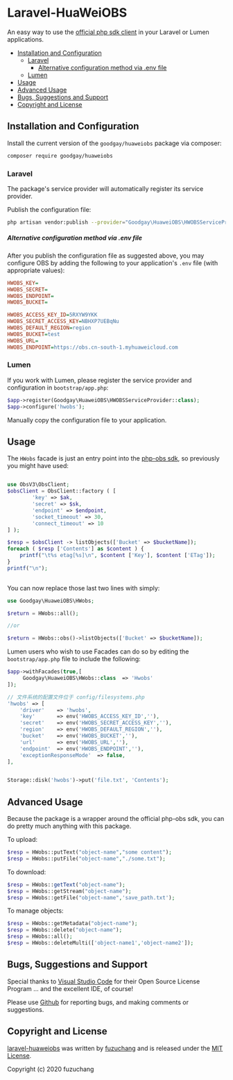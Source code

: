 # Laravel-HuaWeiOBS

An easy way to use the [official php sdk client](https://support.huaweicloud.com/sdk-php-devg-obs/obs_28_0100.html) in your Laravel or Lumen applications.

- [Installation and Configuration](#installation-and-configuration)
  - [Laravel](#laravel)
    - [Alternative configuration method via .env file](#alternative-configuration-method-via-env-file)
  - [Lumen](#lumen)
- [Usage](#usage)
- [Advanced Usage](#advanced-usage)
- [Bugs, Suggestions and Support](#bugs-suggestions-and-support)
- [Copyright and License](#copyright-and-license)



## Installation and Configuration

Install the current version of the `goodgay/huaweiobs` package via composer:

```sh
composer require goodgay/huaweiobs
```

### Laravel

The package's service provider will automatically register its service provider.

Publish the configuration file:

```sh
php artisan vendor:publish --provider="Goodgay\HuaweiOBS\HWOBSServiceProvider"
```

##### Alternative configuration method via .env file

After you publish the configuration file as suggested above, you may configure OBS
by adding the following to your application's `.env` file (with appropriate values):
  
```ini
HWOBS_KEY=
HWOBS_SECRET=
HWOBS_ENDPOINT=
HWOBS_BUCKET=
```


```ini
HWOBS_ACCESS_KEY_ID=5RXYW9YKK
HWOBS_SECRET_ACCESS_KEY=NBHXP7UEBqNu
HWOBS_DEFAULT_REGION=region
HWOBS_BUCKET=test
HWOBS_URL=
HWOBS_ENDPOINT=https://obs.cn-south-1.myhuaweicloud.com
```


### Lumen

If you work with Lumen, please register the service provider and configuration in `bootstrap/app.php`:

```php
$app->register(Goodgay\HuaweiOBS\HWOBSServiceProvider::class);
$app->configure('hwobs');

```

Manually copy the configuration file to your application.



## Usage

The `HWobs` facade is just an entry point into the [php-obs sdk](https://github.com/huaweicloud/huaweicloud-sdk-php-obs),
so previously you might have used:

```php

use ObsV3\ObsClient;
$obsClient = ObsClient::factory ( [
		'key' => $ak,
		'secret' => $sk,
		'endpoint' => $endpoint,
		'socket_timeout' => 30,
		'connect_timeout' => 10
] );

$resp = $obsClient -> listObjects(['Bucket' => $bucketName]);
foreach ( $resp ['Contents'] as $content ) {
    printf("\t%s etag[%s]\n", $content ['Key'], $content ['ETag']);
}
printf("\n");
    
```

You can now replace those last two lines with simply:

```php
use Goodgay\HuaweiOBS\HWobs;

$return = HWobs::all();

//or

$return = HWobs::obs()->listObjects(['Bucket' => $bucketName]);
```

Lumen users who wish to use Facades can do so by editing the 
`bootstrap/app.php` file to include the following:

```php
$app->withFacades(true,[
     Goodgay\HuaweiOBS\HWobs::class  => 'Hwobs'
]);
```




```php
// 文件系统的配置文件位于 config/filesystems.php
'hwobs' => [
    'driver'    => 'hwobs',
    'key'       => env('HWOBS_ACCESS_KEY_ID',''),
    'secret'    => env('HWOBS_SECRET_ACCESS_KEY',''),
    'region'    => env('HWOBS_DEFAULT_REGION',''),
    'bucket'    => env('HWOBS_BUCKET',''),
    'url'       => env('HWOBS_URL',''),
    'endpoint'  => env('HWOBS_ENDPOINT',''),
    'exceptionResponseMode'  => false,
],


Storage::disk('hwobs')->put('file.txt', 'Contents');

```



## Advanced Usage

Because the package is a wrapper around the official php-obs sdk, you can 
do pretty much anything with this package. 

To upload:

```php
$resp = HWobs::putText("object-name","some content");
$resp = HWobs::putFile("object-name","./some.txt");
```

To download:

```php
$resp = HWobs::getText("object-name");
$resp = HWobs::getStream("object-name");
$resp = HWobs::getFile("object-name",'save_path.txt');
```

To manage objects:

```php
$resp = HWobs::getMetadata("object-name");
$resp = HWobs::delete("object-name");
$resp = HWobs::all();
$resp = HWobs::deleteMulti(['object-name1','object-name2']);
```




## Bugs, Suggestions and Support

Special thanks to 
[Visual Studio Code](https://code.visualstudio.com/?from=goodgay/huaweiobs) for their 
Open Source License Program ... and the excellent IDE, of course!

Please use [Github](https://github.com/fuzuchang/laravel-huaweiobs) for reporting bugs, 
and making comments or suggestions.
 

## Copyright and License

[laravel-huaweiobs](https://github.com/fuzuchang/laravel-huaweiobs)
was written by [fuzuchang](https://github.com/fuzuchang/laravel-huaweiobs) and is released under the 
[MIT License](LICENSE.md).

Copyright (c) 2020 fuzuchang